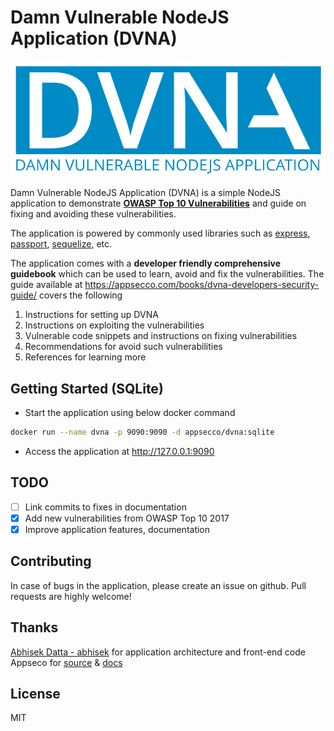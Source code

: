 # Damn Vulnerable NodeJS Application (DVNA) 

![dvna-logo](https://github.com/Sphinxgaia/dvna-sqlite/raw/master/docs/ressources/dvna.png)

Damn Vulnerable NodeJS Application (DVNA) is a simple NodeJS application to demonstrate [**OWASP Top 10 Vulnerabilities**](https://www.owasp.org/index.php/Top_10-2017_Top_10) and guide on fixing and avoiding these vulnerabilities. 

The application is powered by commonly used libraries such as [express](https://www.npmjs.com/package/express), [passport](https://www.npmjs.com/package/passport), [sequelize](https://www.npmjs.com/package/sequelize), etc.

The application comes with a **developer friendly comprehensive guidebook** which can be used to learn, avoid and fix the vulnerabilities. The guide available at https://appsecco.com/books/dvna-developers-security-guide/ covers the following

1. Instructions for setting up DVNA
2. Instructions on exploiting the vulnerabilities
3. Vulnerable code snippets and instructions on fixing vulnerabilities
4. Recommendations for avoid such vulnerabilities
5. References for learning more


## Getting Started (SQLite)

* Start the application using below docker command

```bash
docker run --name dvna -p 9090:9090 -d appsecco/dvna:sqlite
```

* Access the application at http://127.0.0.1:9090

## TODO

- [ ] Link commits to fixes in documentation
- [x] Add new vulnerabilities from OWASP Top 10 2017
- [x] Improve application features, documentation

## Contributing

In case of bugs in the application, please create an issue on github. Pull requests are highly welcome!

## Thanks
[Abhisek Datta - abhisek](https://github.com/abhisek) for application architecture and front-end code
Appseco for [source](https://github.com/appsecco/dvna) & [docs](https://appsecco.com/books/dvna-developers-security-guide/)

## License

MIT
